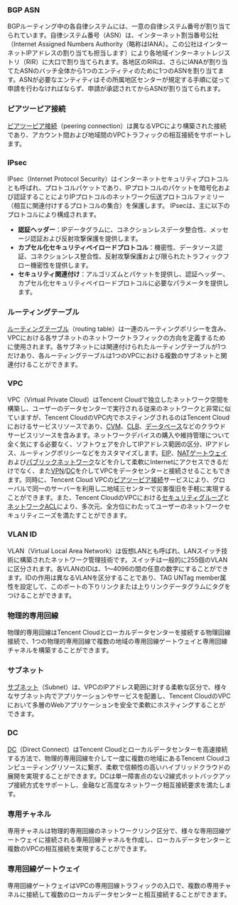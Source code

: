 ### BGP ASN
BGPルーティング中の各自律システムには、一意の自律システム番号が割り当てられています。自律システム番号（ASN）は、インターネット割当番号公社（Internet Assigned Numbers Authority（略称はIANA）。この公社はインターネットIPアドレスの割り当ても担当します）により各地域インターネットレジストリ（RIR）に大口で割り当てられます。各地区のRIRは、さらにIANAが割り当てたASNのバッチ全体から1つのエンティティのために1つのASNを割り当てます。ASNが必要なエンティティはその所属地区センターが規定する手順に従って申請を行わなければならず、申請が承認されてからASNが割り当てられます。


### ピアツーピア接続
<a href="https://cloud.tencent.com/doc/product/215/5000" target="_blank">ピアツーピア接続</a>（peering connection）は異なるVPCにより構築された接続であり、アカウント間および地域間のVPCトラフィックの相互接続をサポートします。

### IPsec
IPsec（Internet Protocol Security）はインターネットセキュリティプロトコルとも呼ばれ、プロトコルパケットであり、IPプロトコルのパケットを暗号化および認証することによりIPプロトコルのネットワーク伝送プロトコルファミリー（相互に関連付けするプロトコルの集合）を保護します。
IPsecは、主に以下のプロトコルにより構成されます。
- **認証ヘッダー**：IPデータグラムに、コネクションレスデータ整合性、メッセージ認証および反射攻撃保護を提供します。
- **カプセル化セキュリティペイロードプロトコル**：機密性、データソース認証、コネクションレス整合性、反射攻撃保護および限られたトラフィックフロー機密性を提供します。
- **セキュリティ関連付け**：アルゴリズムとパケットを提供し、認証ヘッダー、カプセル化セキュリティペイロードプロトコルに必要なパラメータを提供します。


### ルーティングテーブル
<a href="https://cloud.tencent.com/doc/product/215/4954" target="_blank">ルーティングテーブル</a>（routing table）は一連のルーティングポリシーを含み、VPCにおける各サブネットのネットワークトラフィックの方向を定義するために使用されます。各サブネットには関連付けられたルーティングテーブルが1つだけあり、各ルーティングテーブルは1つのVPCにおける複数のサブネットと関連付けることができます。

### VPC
VPC（Virtual Private Cloud）はTencent Cloudで独立したネットワーク空間を構築し、ユーザーのデータセンターで実行される従来のネットワークと非常に似ていますが、Tencent CloudのVPC内でホスティングされるのはTencent Cloudにおけるサービスリソースであり、<a href="https://cloud.tencent.com/doc/product/213/495" target="_blank">CVM</a>、<a href="https://cloud.tencent.com/doc/product/214/524" target="_blank">CLB</a>、<a href="https://cloud.tencent.com/document/product/236" target="_blank">データベース</a>などのクラウドサービスリソースを含みます。ネットワークデバイスの購入や維持管理について全く気にする必要なく、ソフトウェアを介してIPアドレス範囲の区分、IPアドレス、ルーティングポリシーなどをカスタマイズします。<a href="https://cloud.tencent.com/doc/product/213/1941" target="_blank">EIP</a>、<a href="https://cloud.tencent.com/doc/product/215/4975" target="_blank">NATゲートウェイ</a>および<a href="https://cloud.tencent.com/doc/product/215/4972" target="_blank">パブリックネットワーク</a>などを介して柔軟にInternetにアクセスできるだけでなく、また<a href="https://cloud.tencent.com/doc/product/215/4956" target="_blank">VPN</a>/<a href="https://cloud.tencent.com/doc/product/215/4976" target="_blank">DC</a>を介してVPCをデータセンターと接続させることもできます。同時に、Tencent Cloud VPCの<a href="https://cloud.tencent.com/doc/product/215/5000" target="_blank">ピアツーピア接続</a>サービスにより、グローバルで同一のサーバーを利用し二地域三センターで災害復旧を手軽に実現することができます。また、Tencent CloudのVPCにおける<a href="https://cloud.tencent.com/doc/product/213/500" target="_blank">セキュリティグループ</a>と<a href="https://cloud.tencent.com/doc/product/215/5132" target="_blank">ネットワークACL</a>により、多次元、全方位にわたってユーザーのネットワークセキュリティニーズを満たすことができます。

### VLAN ID
VLAN（Virtual Local Area Network）は仮想LANとも呼ばれ、LANスイッチ技術に構築されたネットワーク管理技術です。スイッチは一般的に255個のVLANに区分されます。各VLANのIDは、1～4096の間の任意の数字にすることができます。IDの作用は異なるVLANを区分することであり、TAG UNTag member属性を設定して、このポートの下りリンクまたは上りリンクデータグラムにタグをつけることができます。


### 物理的専用回線
物理的専用回線はTencent Cloudとローカルデータセンターを接続する物理回線接続で、1つの物理的専用回線で複数の地域の専用回線ゲートウェイと専用回線チャネルを構築することができます。

### サブネット
<a href="https://cloud.tencent.com/doc/product/215/4927" target="_blank">サブネット</a>（Subnet）は、VPCのIPアドレス範囲に対する柔軟な区分で、様々なサブネット内でアプリケーションやサービスを配置し、Tencent CloudのVPCにおいて多層のWebアプリケーションを安全で柔軟にホスティングすることができます。

### DC
<a href="https://cloud.tencent.com/doc/product/215/4976" target="_blank">DC</a>（Direct Connect）はTencent Cloudとローカルデータセンターを高速接続する方法で、物理的専用回線を介して一度に複数の地域にあるTencent Cloudコンピューティングリソースに繋ぎ、柔軟で信頼性の高いハイブリッドクラウドの展開を実現することができます。DCは単一障害点のない2線式ホットバックアップ接続方式をサポートし、金融など高度なネットワーク相互接続要求を満たします。

### 専用チャネル
専用チャネルは物理的専用回線のネットワークリンク区分で、様々な専用回線ゲートウェイに接続される専用回線チャネルを作成し、ローカルデータセンターと複数のVPCの相互接続を実現することができます。

### 専用回線ゲートウェイ
専用回線ゲートウェイはVPCの専用回線トラフィックの入口で、複数の専用チャネルに接続して複数のローカルデータセンターと相互接続することができます。





